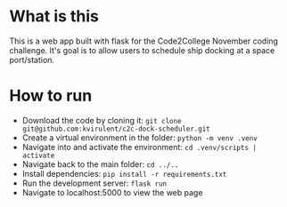 # What is this
This is a web app built with flask for the Code2College November coding challenge. 
It's goal is to allow users to schedule ship docking at a space port/station.

# How to run
- Download the code by cloning it: ``git clone git@github.com:kvirulent/c2c-dock-scheduler.git``
- Create a virtual environment in the folder: ``python -m venv .venv``
- Navigate into and activate the environment: ``cd .venv/scripts | activate``
- Navigate back to the main folder: ``cd ../..``
- Install dependencies: ``pip install -r requirements.txt``
- Run the development server: ``flask run``
- Navigate to localhost:5000 to view the web page